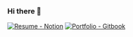 ### Hi there 👋

[![Resume - Notion](https://img.shields.io/static/v1?label=Notion&message=Resume&color=E16259&style=flat)](https://www.notion.so/43f46871b88a4d2286109b390ec85b52) 
[![Portfolio - Gitbook](https://img.shields.io/static/v1?label=Gitbook&message=Hyune's+Wiki&color=6366E0&style=flat)](https://github.com/tkdtn1427/Portfolio)



<!--
**tkdtn1427/tkdtn1427** is a ✨ _special_ ✨ repository because its `README.md` (this file) appears on your GitHub profile.

[![Hyune's-lab](https://img.shields.io/static/v1?label=Github&message=Hyune's-lab&color=0DB46D&style=flat)](https://github.com/Hyune-s-lab)


Here are some ideas to get you started:

- 🔭 I’m currently working on ...
- 🌱 I’m currently learning ...
- 👯 I’m looking to collaborate on ...
- 🤔 I’m looking for help with ...
- 💬 Ask me about ...
- 📫 How to reach me: ...
- 😄 Pronouns: ...
- ⚡ Fun fact: ...
-->
